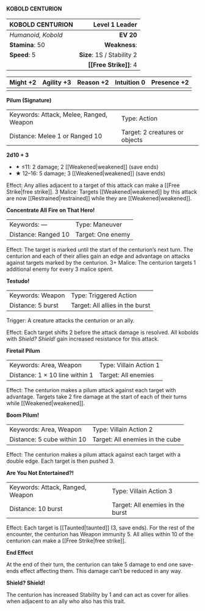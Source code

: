 #### KOBOLD CENTURION

| KOBOLD CENTURION   |         **Level 1 Leader** |
| :----------------- | -------------------------: |
| *Humanoid, Kobold* |                  **EV 20** |
| **Stamina**: 50    |              **Weakness**: |
| **Speed**: 5       | **Size**: 1S / Stability 2 |
|                    |     **[[Free Strike]]**: 4 |

| **Might** +2 | **Agility** +3 | **Reason** +2 | **Intuition** 0 | **Presence** +2 |
| ------------ | -------------- | ------------- | --------------- | --------------- |
|              |                |               |                 |                 |

**Pilum (Signature)**

|                                         |                                |
| :-------------------------------------- | :----------------------------- |
| Keywords: Attack, Melee, Ranged, Weapon | Type: Action                   |
| Distance: Melee 1 or Ranged 10          | Target: 2 creatures or objects |

**2d10 + 3**

- ✦ ≤11: 2 damage; 2 [[Weakened|weakened]] (save ends)
- ★ 12–16: 5 damage; 3 [[Weakened|weakened]] (save ends)

Effect: Any allies adjacent to a target of this attack can make a [[Free Strike|free strike]]. 3 Malice: Targets [[Weakened|weakened]] by this attack are now [[Restrained|restrained]] while they are [[Weakened|weakened]].

**Concentrate All Fire on That Hero!**

|                     |                   |
| :------------------ | :---------------- |
| Keywords: —         | Type: Maneuver    |
| Distance: Ranged 10 | Target: One enemy |

Effect: The target is marked until the start of the centurion’s next turn. The centurion and each of their allies gain an edge and advantage on attacks against targets marked by the centurion. 3+ Malice: The centurion targets 1 additional enemy for every 3 malice spent.

**Testudo!**

|                   |                                 |
| :---------------- | :------------------------------ |
| Keywords: Weapon  | Type: Triggered Action          |
| Distance: 5 burst | Target: All allies in the burst |

Trigger: A creature attacks the centurion or an ally.

Effect: Each target shifts 2 before the attack damage is resolved. All kobolds with *Shield? Shield!* gain increased resistance for this attack.

**Firetail Pilum**

|                                |                        |
| :----------------------------- | :--------------------- |
| Keywords: Area, Weapon         | Type: Villain Action 1 |
| Distance: 1 × 10 line within 1 | Target: All enemies    |

Effect: The centurion makes a pilum attack against each target with advantage. Targets take 2 fire damage at the start of each of their turns while [[Weakened|weakened]].

**Boom Pilum!**

|                            |                                 |
| :------------------------- | :------------------------------ |
| Keywords: Area, Weapon     | Type: Villain Action 2          |
| Distance: 5 cube within 10 | Target: All enemies in the cube |

Effect: The centurion makes a pilum attack against each target with a double edge. Each target is then pushed 3.

**Are You Not Entertained?!**

|                                  |                                  |
| :------------------------------- | :------------------------------- |
| Keywords: Attack, Ranged, Weapon | Type: Villain Action 3           |
| Distance: 10 burst               | Target: All enemies in the burst |

Effect: Each target is [[Taunted|taunted]] (3, save ends). For the rest of the encounter, the centurion has Weapon immunity 5. All allies within 10 of the centurion can make a [[Free Strike|free strike]].

**End Effect**

At the end of their turn, the centurion can take 5 damage to end one save-ends effect affecting them. This damage can’t be reduced in any way.

**Shield? Shield!**

The centurion has increased Stability by 1 and can act as cover for allies when adjacent to an ally who also has this trait.
